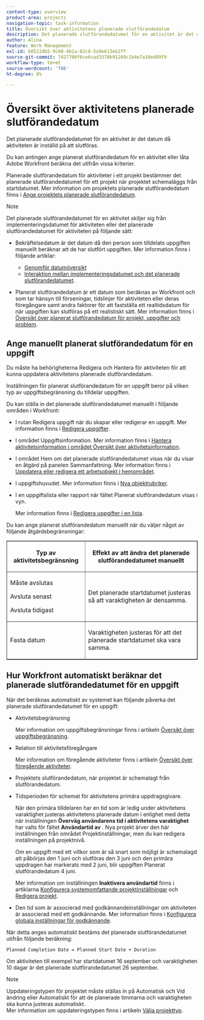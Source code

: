 ```yaml
---
content-type: overview
product-area: projects
navigation-topic: task-information
title: Översikt över aktivitetens planerade slutförandedatum
description: Det planerade slutförandedatumet för en aktivitet är det datum då aktiviteten är inställd på att slutföras.
author: Alina
feature: Work Management
exl-id: b0522db5-9c68-4b1a-82c8-5a9e613eb2ff
source-git-commit: 7427706f6ce6cad3370b91269c1b4e7a10ed09f9
workflow-type: tm+mt
source-wordcount: '786'
ht-degree: 0%

---
```


# Översikt över aktivitetens planerade slutförandedatum

Det planerade slutförandedatumet för en aktivitet är det datum då aktiviteten är inställd på att slutföras.

Du kan antingen ange planerat slutförandedatum för en aktivitet eller låta Adobe Workfront beräkna det utifrån vissa kriterier.

Planerade slutförandedatum för aktiviteter i ett projekt bestämmer det planerade slutförandedatumet för ett projekt när projektet schemaläggs från startdatumet. Mer information om projektets planerade slutförandedatum finns i [Ange projektets planerade slutförandedatum](../../../manage-work/projects/planning-a-project/project-planned-completion-date.md).

>[!NOTE]
>
>Det planerade slutförandedatumet för en aktivitet skiljer sig från implementeringsdatumet för aktiviteten eller det planerade slutförandedatumet för aktiviteten på följande sätt:
>
>* Bekräftelsedatum är det datum då den person som tilldelats uppgiften manuellt beräknar att de har slutfört uppgiften. Mer information finns i följande artiklar:
>
>   * [Genomför datumöversikt](../../../manage-work/projects/updating-work-in-a-project/overview-of-commit-dates.md)
>   * [Interaktion mellan implementeringsdatumet och det planerade slutförandedatumet](../../../manage-work/projects/updating-work-in-a-project/interactions-between-commit-and-planned-completion-dates.md).
>
>* Planerat slutförandedatum är ett datum som beräknas av Workfront och som tar hänsyn till förseningar, tidslinjer för aktiviteten eller deras föregångare samt andra faktorer för att fastställa ett realtidsdatum för när uppgiften kan slutföras på ett realistiskt sätt. Mer information finns i [Översikt över planerat slutförandedatum för projekt, uppgifter och problem](../../../manage-work/projects/planning-a-project/project-projected-completion-date.md).
>

## Ange manuellt planerat slutförandedatum för en uppgift

Du måste ha behörigheterna Redigera och Hantera för aktiviteten för att kunna uppdatera aktivitetens planerade slutförandedatum.

Inställningen för planerat slutförandedatum för en uppgift beror på vilken typ av uppgiftsbegränsning du tilldelar uppgiften.

Du kan ställa in det planerade slutförandedatumet manuellt i följande områden i Workfront:

* I rutan Redigera uppgift när du skapar eller redigerar en uppgift. Mer information finns i [Redigera uppgifter](../../../manage-work/tasks/manage-tasks/edit-tasks.md).
* I området Uppgiftsinformation. Mer information finns i [Hantera aktivitetsinformation i området Översikt över aktivitetsinformation](../../../manage-work/tasks/manage-tasks/task-information-in-overview.md).
* I området Hem om det planerade slutförandedatumet visas när du visar en åtgärd på panelen Sammanfattning. Mer information finns i [Uppdatera eller redigera ett arbetsobjekt i hemområdet](../../../workfront-basics/using-home/using-the-home-area/update-and-edit-work-item-home.md).
* I uppgiftshuvudet. Mer information finns i [Nya objektrubriker](../../../workfront-basics/the-new-workfront-experience/new-object-headers.md).
* I en uppgiftslista eller rapport när fältet Planerat slutförandedatum visas i vyn.

  Mer information finns i [Redigera uppgifter i en lista](../../../manage-work/tasks/manage-tasks/edit-tasks-in-a-list.md).

Du kan ange planerat slutförandedatum manuellt när du väljer något av följande åtgärdsbegränsningar:

<table border="1" cellspacing="15" cellpadding="1"> 
 <col> 
 <col> 
 <thead> 
  <tr> 
   <th> <p><strong>Typ av aktivitetsbegränsning</strong> </p> </th> 
   <th> <p><strong>Effekt av att ändra det planerade slutförandedatumet manuellt</strong> </p> </th> 
  </tr> 
 </thead> 
 <tbody> 
  <tr> 
   <td> <p>Måste avslutas</p> <p>Avsluta senast</p> <p>Avsluta tidigast</p> </td> 
   <td> <p><span class="s1">Det planerade startdatumet justeras så att varaktigheten är densamma.</span> </p> </td> 
  </tr> 
  <tr> 
   <td> <p>Fasta datum</p> </td> 
   <td> <p>Varaktigheten justeras för att det planerade startdatumet ska vara samma.</p> </td> 
  </tr> 
 </tbody> 
</table>

## Hur Workfront automatiskt beräknar det planerade slutförandedatumet för en uppgift

När det beräknas automatiskt av systemet kan följande påverka det planerade slutförandedatumet för en uppgift:

* Aktivitetsbegränsning

  Mer information om uppgiftsbegränsningar finns i artikeln [Översikt över uppgiftsbegränsning](../../../manage-work/tasks/task-constraints/task-constraint-overview.md).

* Relation till aktivitetsföregångare

  Mer information om föregående aktiviteter finns i artikeln [Översikt över föregående aktiviteter](../../../manage-work/tasks/use-prdcssrs/predecessors-overview.md).

* Projektets slutförandedatum, när projektet är schemalagt från slutförandedatum.
* Tidsperioden för schemat för aktivitetens primära uppdragsgivare.

  När den primära tilldelaren har en tid som är ledig under aktivitetens varaktighet justeras aktivitetens planerade datum i enlighet med detta när inställningen **Överväg användarens tid i aktivitetens varaktighet** har valts för fältet **Användartid av** . Nya projekt ärver den här inställningen från området Projektinställningar, men du kan redigera inställningen på projektnivå.

  Om en uppgift med ett villkor som är så snart som möjligt är schemalagd att påbörjas den 1 juni och slutföras den 3 juni och den primära uppdragen har markerats med 2 juni, blir uppgiften Planerat slutförandedatum 4 juni.

  Mer information om inställningen **Inaktivera användartid** finns i artiklarna [Konfigurera systemomfattande projektinställningar](../../../administration-and-setup/set-up-workfront/configure-system-defaults/set-project-preferences.md) och [Redigera projekt](../../../manage-work/projects/manage-projects/edit-projects.md).

* Den tid som är associerad med godkännandeinställningar om aktiviteten är associerad med ett godkännande. Mer information finns i [Konfigurera globala inställningar för godkännande](../../../administration-and-setup/customize-workfront/configure-approval-milestone-processes/establish-approval-settings.md).

När detta anges automatiskt bestäms det planerade slutförandedatumet utifrån följande beräkning:

```
Planned Completion Date = Planned Start Date + Duration
```

Om aktiviteten till exempel har startdatumet 16 september och varaktigheten 10 dagar är det planerade slutförandedatumet 26 september.

>[!NOTE]
>
> Uppdateringstypen för projektet måste ställas in på Automatisk och Vid ändring eller Automatiskt för att de planerade timmarna och varaktigheten ska kunna justeras automatiskt.\
>Mer information om uppdateringstypen finns i artikeln [Välja projekttyp](../../../manage-work/projects/manage-projects/select-project-update-type.md).
